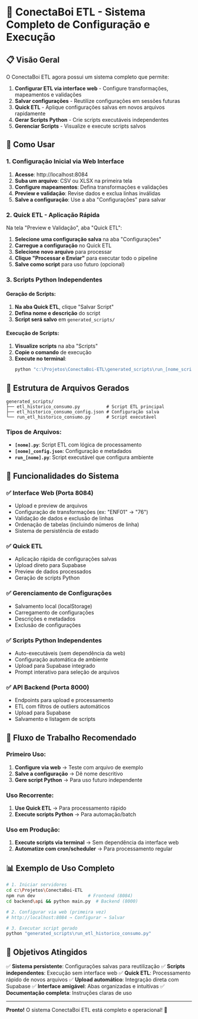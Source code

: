 # 🚀 ConectaBoi ETL - Sistema Completo de Configuração e Execução

## 📋 Visão Geral

O ConectaBoi ETL agora possui um sistema completo que permite:

1. **Configurar ETL via interface web** - Configure transformações, mapeamentos e validações
2. **Salvar configurações** - Reutilize configurações em sessões futuras
3. **Quick ETL** - Aplique configurações salvas em novos arquivos rapidamente
4. **Gerar Scripts Python** - Crie scripts executáveis independentes
5. **Gerenciar Scripts** - Visualize e execute scripts salvos

## 🎯 Como Usar

### 1. Configuração Inicial via Web Interface

1. **Acesse**: http://localhost:8084
2. **Suba um arquivo**: CSV ou XLSX na primeira tela
3. **Configure mapeamentos**: Defina transformações e validações
4. **Preview e validação**: Revise dados e exclua linhas inválidas
5. **Salve a configuração**: Use a aba "Configurações" para salvar

### 2. Quick ETL - Aplicação Rápida

Na tela "Preview e Validação", aba "Quick ETL":

1. **Selecione uma configuração salva** na aba "Configurações"
2. **Carregue a configuração** no Quick ETL
3. **Selecione novo arquivo** para processar
4. **Clique "Processar e Enviar"** para executar todo o pipeline
5. **Salve como script** para uso futuro (opcional)

### 3. Scripts Python Independentes

#### Geração de Scripts:
1. **Na aba Quick ETL**, clique "Salvar Script"
2. **Defina nome e descrição** do script
3. **Script será salvo** em `generated_scripts/`

#### Execução de Scripts:
1. **Visualize scripts** na aba "Scripts"
2. **Copie o comando** de execução
3. **Execute no terminal**:
   ```bash
   python "c:\Projetos\ConectaBoi-ETL\generated_scripts\run_[nome_script].py"
   ```

## 📁 Estrutura de Arquivos Gerados

```
generated_scripts/
├── etl_historico_consumo.py          # Script ETL principal
├── etl_historico_consumo_config.json # Configuração salva
└── run_etl_historico_consumo.py      # Script executável
```

### Tipos de Arquivos:

- **`[nome].py`**: Script ETL com lógica de processamento
- **`[nome]_config.json`**: Configuração e metadados
- **`run_[nome].py`**: Script executável que configura ambiente

## 🔧 Funcionalidades do Sistema

### ✅ Interface Web (Porta 8084)
- Upload e preview de arquivos
- Configuração de transformações (ex: "ENF01" → "76")
- Validação de dados e exclusão de linhas
- Ordenação de tabelas (incluindo números de linha)
- Sistema de persistência de estado

### ✅ Quick ETL
- Aplicação rápida de configurações salvas
- Upload direto para Supabase
- Preview de dados processados
- Geração de scripts Python

### ✅ Gerenciamento de Configurações
- Salvamento local (localStorage)
- Carregamento de configurações
- Descrições e metadados
- Exclusão de configurações

### ✅ Scripts Python Independentes
- Auto-executáveis (sem dependência da web)
- Configuração automática de ambiente
- Upload para Supabase integrado
- Prompt interativo para seleção de arquivos

### ✅ API Backend (Porta 8000)
- Endpoints para upload e processamento
- ETL com filtros de outliers automáticos
- Upload para Supabase
- Salvamento e listagem de scripts

## 🚀 Fluxo de Trabalho Recomendado

### Primeiro Uso:
1. **Configure via web** → Teste com arquivo de exemplo
2. **Salve a configuração** → Dê nome descritivo
3. **Gere script Python** → Para uso futuro independente

### Uso Recorrente:
1. **Use Quick ETL** → Para processamento rápido
2. **Execute scripts Python** → Para automação/batch

### Uso em Produção:
1. **Execute scripts via terminal** → Sem dependência da interface web
2. **Automatize com cron/scheduler** → Para processamento regular

## 📊 Exemplo de Uso Completo

```bash
# 1. Iniciar servidores
cd c:\Projetos\ConectaBoi-ETL
npm run dev                    # Frontend (8084)
cd backend\api && python main.py  # Backend (8000)

# 2. Configurar via web (primeira vez)
# http://localhost:8084 → Configurar → Salvar

# 3. Executar script gerado
python "generated_scripts\run_etl_historico_consumo.py"
```

## 🎯 Objetivos Atingidos

✅ **Sistema persistente**: Configurações salvas para reutilização
✅ **Scripts independentes**: Execução sem interface web
✅ **Quick ETL**: Processamento rápido de novos arquivos
✅ **Upload automático**: Integração direta com Supabase
✅ **Interface amigável**: Abas organizadas e intuitivas
✅ **Documentação completa**: Instruções claras de uso

---

**Pronto!** O sistema ConectaBoi ETL está completo e operacional! 🎉
